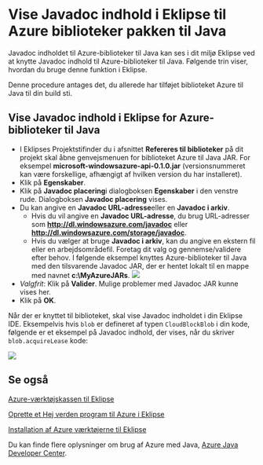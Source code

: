 <properties
    pageTitle="Vise Javadoc indhold i Eklipse til Azure biblioteker pakken til Java"
    description="Sådan får du vist Javadoc indhold til Azure-biblioteker i Eklipse."
    services=""
    documentationCenter="java"
    authors="rmcmurray"
    manager="wpickett"
    editor=""/>

<tags
    ms.service="multiple"
    ms.workload="na"
    ms.tgt_pltfrm="multiple"
    ms.devlang="Java"
    ms.topic="article"
    ms.date="08/11/2016" 
    ms.author="robmcm"/>

<!-- Legacy MSDN URL = https://msdn.microsoft.com/library/azure/hh698319.aspx -->

# <a name="displaying-javadoc-content-in-eclipse-for-the-azure-libraries-package-for-java"></a>Vise Javadoc indhold i Eklipse til Azure biblioteker pakken til Java #

Javadoc indholdet til Azure-biblioteker til Java kan ses i dit miljø Eklipse ved at knytte Javadoc indhold til Azure-biblioteker til Java. Følgende trin viser, hvordan du bruge denne funktion i Eklipse.

Denne procedure antages det, du allerede har tilføjet biblioteket Azure til Java til din build sti.

## <a name="to-display-javadoc-content-in-eclipse-for-the-azure-libraries-for-java"></a>Vise Javadoc indhold i Eklipse for Azure-biblioteker til Java ##

* I Eklipses Projektstifinder du i afsnittet **Refereres til biblioteker** på dit projekt skal åbne genvejsmenuen for biblioteket Azure til Java JAR. For eksempel **microsoft-windowsazure-api-0.1.0.jar** (versionsnummeret kan være forskellige, afhængigt af hvilken version du har installeret).
* Klik på **Egenskaber**.
* Klik på **Javadoc placering**i dialogboksen **Egenskaber** i den venstre rude. Dialogboksen **Javadoc placering** vises.
* Du kan angive en **Javadoc URL-adresse**eller en **Javadoc i arkiv**.
    * Hvis du vil angive en **Javadoc URL-adresse**, du brug URL-adresser som **http://dl.windowsazure.com/javadoc** eller **http://dl.windowsazure.com/storage/javadoc**.
    * Hvis du vælger at bruge **Javadoc i arkiv**, kan du angive en ekstern fil eller en arbejdsområdefil.
    Foretag dit valg og gennemse/validere efter behov. I følgende eksempel knyttes Azure-biblioteker til Java med den tilsvarende Javadoc JAR, der er hentet lokalt til en mappe med navnet **c:\MyAzureJARs**.
    ![][ic553487]
* *Valgfrit*: Klik på **Valider**. Mulige problemer med Javadoc JAR kunne vises her.
* Klik på **OK**.

Når der er knyttet til biblioteket, skal vise Javadoc indholdet i din Eklipse IDE. Eksempelvis hvis `blob` er defineret af typen `CloudBlockBlob` i din kode, følgende er et eksempel på Javadoc indhold, der vises, når du skriver `blob.acquireLease` kode:

![][ic553488]

## <a name="see-also"></a>Se også ##

[Azure-værktøjskassen til Eklipse][]

[Oprette et Hej verden program til Azure i Eklipse][]

[Installation af Azure værktøjerne til Eklipse][] 

Du kan finde flere oplysninger om brug af Azure med Java, [Azure Java Developer Center][].

<!-- URL List -->

[Azure Java Developer Center]: http://go.microsoft.com/fwlink/?LinkID=699547
[Azure-værktøjskassen til Eklipse]: http://go.microsoft.com/fwlink/?LinkID=699529
[Oprette et Hej verden program til Azure i Eklipse]: http://go.microsoft.com/fwlink/?LinkID=699533
[Installation af Azure værktøjerne til Eklipse]: http://go.microsoft.com/fwlink/?LinkId=699546

<!-- IMG List -->

[ic553487]: ./media/azure-toolkit-for-eclipse-displaying-javadoc-content-for-azure-libraries/ic553487.png
[ic553488]: ./media/azure-toolkit-for-eclipse-displaying-javadoc-content-for-azure-libraries/ic553488.png
